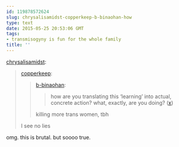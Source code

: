 ```yaml
---
id: 119878572624
slug: chrysalisamidst-copperkeep-b-binaohan-how
type: text
date: 2015-05-25 20:53:06 GMT
tags:
- transmisogyny is fun for the whole family
title: ''
---
```

<p><a href="http://chrysalisamidst.tumblr.com/post/119875187043" class="tumblr_blog">chrysalisamidst</a>:</p>

<blockquote><p><a href="http://copperkeep.tumblr.com/post/119874952366/b-binaohan-how-are-you-translating-this" class="tumblr_blog">copperkeep</a>:</p>

<blockquote><p><a href="http://xd.binaohan.org/post/119680327974/how-are-you-translating-this-learning-into" class="tumblr_blog">b-binaohan</a>:</p>

<blockquote><p>how are you translating this ‘learning’ into actual, concrete action? what, exactly, are you doing? (<a href="http://twitter.com/b_binaohan/status/602111796544086016">x</a>)</p></blockquote>

<p>killing more trans women, tbh</p></blockquote>

<p>I see no lies</p></blockquote>

omg. this is brutal. but soooo true.